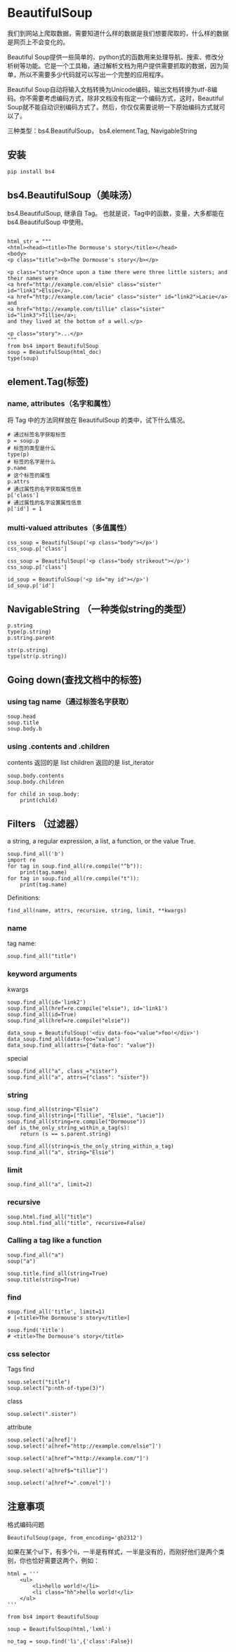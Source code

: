 
BeautifulSoup
===

我们到网站上爬取数据，需要知道什么样的数据是我们想要爬取的，什么样的数据是网页上不会变化的。

Beautiful Soup提供一些简单的、python式的函数用来处理导航、搜索、修改分析树等功能。它是一个工具箱，通过解析文档为用户提供需要抓取的数据，因为简单，所以不需要多少代码就可以写出一个完整的应用程序。<br>

Beautiful Soup自动将输入文档转换为Unicode编码，输出文档转换为utf-8编码。你不需要考虑编码方式，除非文档没有指定一个编码方式，这时，Beautiful Soup就不能自动识别编码方式了。然后，你仅仅需要说明一下原始编码方式就可以了。

三种类型：bs4.BeautifulSoup， bs4.element.Tag, NavigableString

## 安装

```bash
pip install bs4
```

## bs4.BeautifulSoup（美味汤）

bs4.BeautifulSoup, 继承自 Tag。
也就是说，Tag中的函数，变量，大多都能在 bs4.BeautifulSoup 中使用。

```

html_str = """
<html><head><title>The Dormouse's story</title></head>
<body>
<p class="title"><b>The Dormouse's story</b></p>

<p class="story">Once upon a time there were three little sisters; and their names were
<a href="http://example.com/elsie" class="sister" id="link1">Elsie</a>,
<a href="http://example.com/lacie" class="sister" id="link2">Lacie</a> and
<a href="http://example.com/tillie" class="sister" id="link3">Tillie</a>;
and they lived at the bottom of a well.</p>

<p class="story">...</p>
"""
from bs4 import BeautifulSoup
soup = BeautifulSoup(html_doc)
type(soup)
```

## element.Tag(标签)

### name, attributes（名字和属性）
将 Tag 中的方法同样放在 BeautifulSoup 的类中，试下什么情况。

```
# 通过标签名字获取标签
p = soup.p
# 标签的类型是什么
type(p)
# 标签的名字是什么
p.name
# 这个标签的属性
p.attrs
# 通过属性的名字获取属性信息
p['class']
# 通过属性的名字设置属性信息
p['id'] = 1
```

### multi-valued attributes（多值属性）

```
css_soup = BeautifulSoup('<p class="body"></p>')
css_soup.p['class']

css_soup = BeautifulSoup('<p class="body strikeout"></p>')
css_soup.p['class']

id_soup = BeautifulSoup('<p id="my id"></p>')
id_soup.p['id']
```

## NavigableString （一种类似string的类型）

```
p.string
type(p.string)
p.string.parent

str(p.string)
type(str(p.string))
```

## Going down(查找文档中的标签)

### using tag name（通过标签名字获取）

```
soup.head
soup.title
soup.body.b
```

### using .contents and .children

contents 返回的是 list
children 返回的是 list_iterator

```
soup.body.contents
soup.body.children

for child in soup.body:
    print(child)
```

## Filters （过滤器）

a string, a regular expression, a list, a function, or the value True.  

```
soup.find_all('b')
import re
for tag in soup.find_all(re.compile("^b")):
    print(tag.name)
for tag in soup.find_all(re.compile("t")):
    print(tag.name)

```


Definitions:  
```
find_all(name, attrs, recursive, string, limit, **kwargs)
```

### name

tag name:   
```
soup.find_all("title")
```

### keyword arguments

kwargs

```
soup.find_all(id='link2')
soup.find_all(href=re.compile("elsie"), id='link1')
soup.find_all(id=True)
soup.find_all(href=re.compile("elsie"))

data_soup = BeautifulSoup('<div data-foo="value">foo!</div>')
data_soup.find_all(data-foo="value")
data_soup.find_all(attrs={"data-foo": "value"})

```

special

```
soup.find_all("a", class_="sister")
soup.find_all("a", attrs={"class": "sister"})
```

### string

```
soup.find_all(string="Elsie")
soup.find_all(string=["Tillie", "Elsie", "Lacie"])
soup.find_all(string=re.compile("Dormouse"))
def is_the_only_string_within_a_tag(s):
    return (s == s.parent.string)

soup.find_all(string=is_the_only_string_within_a_tag)
soup.find_all("a", string="Elsie")
```

### limit

```
soup.find_all("a", limit=2)
```

### recursive

```
soup.html.find_all("title")
soup.html.find_all("title", recursive=False)
```

### Calling a tag like a function

```
soup.find_all("a")
soup("a")

soup.title.find_all(string=True)
soup.title(string=True)
```

### find

```
soup.find_all('title', limit=1)
# [<title>The Dormouse's story</title>]

soup.find('title')
# <title>The Dormouse's story</title>
```

### css selector

Tags find 

```
soup.select("title")
soup.select("p:nth-of-type(3)")
```

class

```
soup.select(".sister")
```

attribute

```
soup.select('a[href]')
soup.select('a[href="http://example.com/elsie"]')

soup.select('a[href^="http://example.com/"]')

soup.select('a[href$="tillie"]')

soup.select('a[href*=".com/el"]')
```

## 注意事项

格式编码问题

```
BeautifulSoup(page, from_encoding='gb2312')
```

如果在某个ul下，有多个li，一半是有样式，一半是没有的，而刚好他们是两个类别，你也恰好需要这两个，例如：
```
html = '''
    <ul>
        <li>hello world!</li>
        <li class="hh">hello world!</li>
    </ul>
'''
```

```
from bs4 import BeautifulSoup

soup = BeautifulSoup(html,'lxml')

no_tag = soup.find('li',{'class':False})
```














